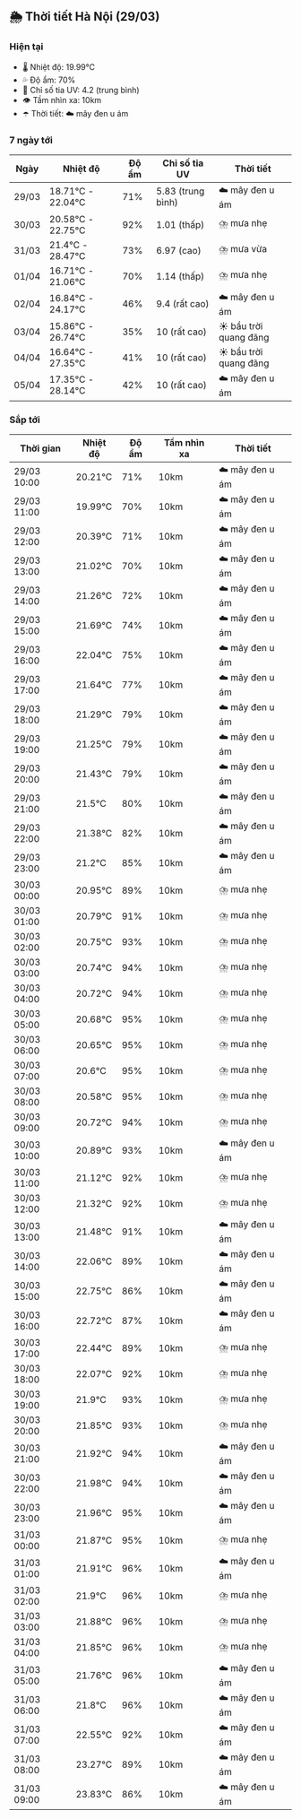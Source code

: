 ## 🌦️ Thời tiết Hà Nội (29/03)

### Hiện tại

- 🌡️ Nhiệt độ: 19.99℃
- 💦 Độ ẩm: 70%
- 🌟 Chỉ số tia UV: 4.2 (trung bình)
- 👁️ Tầm nhìn xa: 10km
- ☂️ Thời tiết: ☁️ mây đen u ám

### 7 ngày tới

| Ngày | Nhiệt độ | Độ ẩm | Chỉ số tia UV | Thời tiết |
| --- | --- | --- | --- | --- |
| 29/03 | 18.71℃ - 22.04℃ | 71% | 5.83 (trung bình) | ☁️ mây đen u ám |
| 30/03 | 20.58℃ - 22.75℃ | 92% | 1.01 (thấp) | ⛈️ mưa nhẹ |
| 31/03 | 21.4℃ - 28.47℃ | 73% | 6.97 (cao) | ⛈️ mưa vừa |
| 01/04 | 16.71℃ - 21.06℃ | 70% | 1.14 (thấp) | ⛈️ mưa nhẹ |
| 02/04 | 16.84℃ - 24.17℃ | 46% | 9.4 (rất cao) | ☁️ mây đen u ám |
| 03/04 | 15.86℃ - 26.74℃ | 35% | 10 (rất cao) | ☀️ bầu trời quang đãng |
| 04/04 | 16.64℃ - 27.35℃ | 41% | 10 (rất cao) | ☀️ bầu trời quang đãng |
| 05/04 | 17.35℃ - 28.14℃ | 42% | 10 (rất cao) | ☁️ mây đen u ám |

### Sắp tới

| Thời gian | Nhiệt độ | Độ ẩm | Tầm nhìn xa | Thời tiết |
| --- | --- | --- | --- | --- |
| 29/03 10:00 | 20.21℃ | 71% | 10km | ☁️ mây đen u ám |
| 29/03 11:00 | 19.99℃ | 70% | 10km | ☁️ mây đen u ám |
| 29/03 12:00 | 20.39℃ | 71% | 10km | ☁️ mây đen u ám |
| 29/03 13:00 | 21.02℃ | 70% | 10km | ☁️ mây đen u ám |
| 29/03 14:00 | 21.26℃ | 72% | 10km | ☁️ mây đen u ám |
| 29/03 15:00 | 21.69℃ | 74% | 10km | ☁️ mây đen u ám |
| 29/03 16:00 | 22.04℃ | 75% | 10km | ☁️ mây đen u ám |
| 29/03 17:00 | 21.64℃ | 77% | 10km | ☁️ mây đen u ám |
| 29/03 18:00 | 21.29℃ | 79% | 10km | ☁️ mây đen u ám |
| 29/03 19:00 | 21.25℃ | 79% | 10km | ☁️ mây đen u ám |
| 29/03 20:00 | 21.43℃ | 79% | 10km | ☁️ mây đen u ám |
| 29/03 21:00 | 21.5℃ | 80% | 10km | ☁️ mây đen u ám |
| 29/03 22:00 | 21.38℃ | 82% | 10km | ☁️ mây đen u ám |
| 29/03 23:00 | 21.2℃ | 85% | 10km | ☁️ mây đen u ám |
| 30/03 00:00 | 20.95℃ | 89% | 10km | ⛈️ mưa nhẹ |
| 30/03 01:00 | 20.79℃ | 91% | 10km | ⛈️ mưa nhẹ |
| 30/03 02:00 | 20.75℃ | 93% | 10km | ⛈️ mưa nhẹ |
| 30/03 03:00 | 20.74℃ | 94% | 10km | ⛈️ mưa nhẹ |
| 30/03 04:00 | 20.72℃ | 94% | 10km | ⛈️ mưa nhẹ |
| 30/03 05:00 | 20.68℃ | 95% | 10km | ⛈️ mưa nhẹ |
| 30/03 06:00 | 20.65℃ | 95% | 10km | ⛈️ mưa nhẹ |
| 30/03 07:00 | 20.6℃ | 95% | 10km | ⛈️ mưa nhẹ |
| 30/03 08:00 | 20.58℃ | 95% | 10km | ⛈️ mưa nhẹ |
| 30/03 09:00 | 20.72℃ | 94% | 10km | ⛈️ mưa nhẹ |
| 30/03 10:00 | 20.89℃ | 93% | 10km | ☁️ mây đen u ám |
| 30/03 11:00 | 21.12℃ | 92% | 10km | ⛈️ mưa nhẹ |
| 30/03 12:00 | 21.32℃ | 92% | 10km | ⛈️ mưa nhẹ |
| 30/03 13:00 | 21.48℃ | 91% | 10km | ☁️ mây đen u ám |
| 30/03 14:00 | 22.06℃ | 89% | 10km | ☁️ mây đen u ám |
| 30/03 15:00 | 22.75℃ | 86% | 10km | ☁️ mây đen u ám |
| 30/03 16:00 | 22.72℃ | 87% | 10km | ☁️ mây đen u ám |
| 30/03 17:00 | 22.44℃ | 89% | 10km | ⛈️ mưa nhẹ |
| 30/03 18:00 | 22.07℃ | 92% | 10km | ⛈️ mưa nhẹ |
| 30/03 19:00 | 21.9℃ | 93% | 10km | ⛈️ mưa nhẹ |
| 30/03 20:00 | 21.85℃ | 93% | 10km | ⛈️ mưa nhẹ |
| 30/03 21:00 | 21.92℃ | 94% | 10km | ☁️ mây đen u ám |
| 30/03 22:00 | 21.98℃ | 94% | 10km | ☁️ mây đen u ám |
| 30/03 23:00 | 21.96℃ | 95% | 10km | ☁️ mây đen u ám |
| 31/03 00:00 | 21.87℃ | 95% | 10km | ⛈️ mưa nhẹ |
| 31/03 01:00 | 21.91℃ | 96% | 10km | ☁️ mây đen u ám |
| 31/03 02:00 | 21.9℃ | 96% | 10km | ⛈️ mưa nhẹ |
| 31/03 03:00 | 21.88℃ | 96% | 10km | ⛈️ mưa nhẹ |
| 31/03 04:00 | 21.85℃ | 96% | 10km | ⛈️ mưa nhẹ |
| 31/03 05:00 | 21.76℃ | 96% | 10km | ☁️ mây đen u ám |
| 31/03 06:00 | 21.8℃ | 96% | 10km | ☁️ mây đen u ám |
| 31/03 07:00 | 22.55℃ | 92% | 10km | ☁️ mây đen u ám |
| 31/03 08:00 | 23.27℃ | 89% | 10km | ☁️ mây đen u ám |
| 31/03 09:00 | 23.83℃ | 86% | 10km | ☁️ mây đen u ám |
